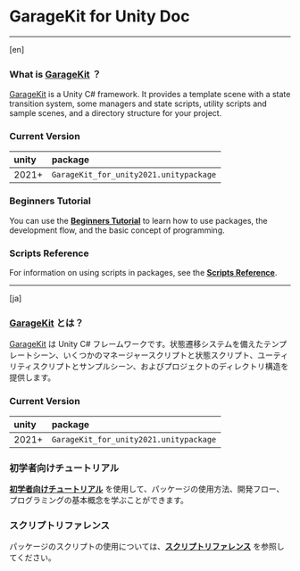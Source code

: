 GarageKit for Unity Doc
===

---

[en]

### What is [GarageKit](https://github.com/sharkattack51/GarageKit_for_Unity) ？

[GarageKit](https://github.com/sharkattack51/GarageKit_for_Unity) is a Unity C# framework. It provides a template scene with a state transition system, some managers and state scripts, utility scripts and sample scenes, and a directory structure for your project.

### Current Version

|unity|package|
|:--|:--|
|2021+|`GarageKit_for_unity2021.unitypackage`|

### Beginners Tutorial

You can use the [__Beginners Tutorial__](~/Tutorial_en/doc.md)  to learn how to use packages, the development flow, and the basic concept of programming. 

### Scripts Reference

For information on using scripts in packages, see the [__Scripts Reference__](~/Scripts_en/AppMain.md).

---

[ja]

### [GarageKit](https://github.com/sharkattack51/GarageKit_for_Unity) とは？

[GarageKit](https://github.com/sharkattack51/GarageKit_for_Unity) は Unity C# フレームワークです。状態遷移システムを備えたテンプレートシーン、いくつかのマネージャースクリプトと状態スクリプト、ユーティリティスクリプトとサンプルシーン、およびプロジェクトのディレクトリ構造を提供します。

### Current Version

|unity|package|
|:--|:--|
|2021+|`GarageKit_for_unity2021.unitypackage`|

### 初学者向けチュートリアル

[__初学者向けチュートリアル__](~/Tutorial_ja/doc.md) を使用して、パッケージの使用方法、開発フロー、プログラミングの基本概念を学ぶことができます。

### スクリプトリファレンス

パッケージのスクリプトの使用については、[__スクリプトリファレンス__](~/Scripts_ja/AppMain.md) を参照してください。

